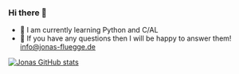 ### Hi there 👋

- 🌱 I am currently learning Python and C/AL
- 💬 If you have any questions then I will be happy to answer them! [info@jonas-fluegge.de](mailto:info@jonas-fluegge.de)

[![Jonas GitHub stats](https://github-readme-stats-afklejc2i-jonasfluegges-projects.vercel.app/api?username=jonasfluegge&show_icons=true&theme=radical)](https://jonas-fluegge.de/)
